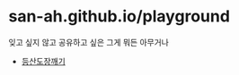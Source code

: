 # san-ah.github.io/playground

잊고 싶지 않고 공유하고 싶은 그게 뭐든 아무거나

- [등산도장깨기](san-ah.github.io/playground/mountain)